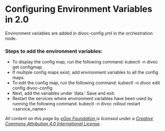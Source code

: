 # Configuring Environment Variables in 2.0

Environment variables are added in divoc-config.yml in the orchestration node.

### Steps to add the environment variables:

* To display the config map, run the following command:                                    kubectl -n divoc get configmap
* If multiple config maps exist, add environment variables to all the config maps.
* To edit the config map, run the following command:                                              kubectl -n divoc edit config divoc-config
* Next, add the variables under ‘data.’ Save and exit.
* Restart the services where environment variables have been used by running the following command: kubectl -n divoc rollout restart \<service\_name>



_All content on this page by_ [_eGov Foundation_ ](https://egov.org.in/)_is licensed under a_ [_Creative Commons Attribution 4.0 International License_](http://creativecommons.org/licenses/by/4.0/)_._
